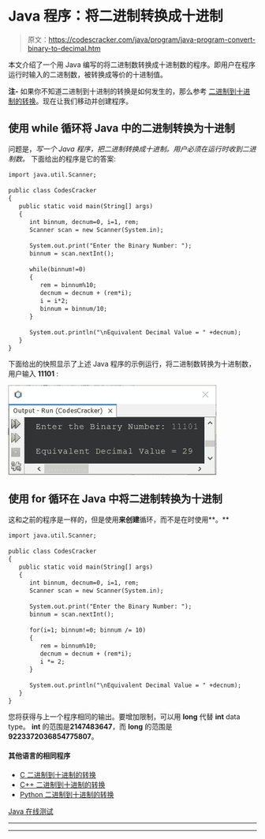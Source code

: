 # Java 程序：将二进制转换成十进制

> 原文：<https://codescracker.com/java/program/java-program-convert-binary-to-decimal.htm>

本文介绍了一个用 Java 编写的将二进制数转换成十进制数的程序。即用户在程序运行时输入的二进制数，被转换成等价的十进制值。

**注-** 如果你不知道二进制到十进制的转换是如何发生的，那么参考 [二进制到十进制的转换](/computer-fundamental/binary-to-decimal.htm)。现在让我们移动并创建程序。

## 使用 while 循环将 Java 中的二进制转换为十进制

问题是，*写一个 Java 程序，把二进制转换成十进制。用户必须在运行时收到二进制数。* 下面给出的程序是它的答案:

```
import java.util.Scanner;

public class CodesCracker
{
   public static void main(String[] args)
   {
      int binnum, decnum=0, i=1, rem;
      Scanner scan = new Scanner(System.in);

      System.out.print("Enter the Binary Number: ");
      binnum = scan.nextInt();

      while(binnum!=0)
      {
         rem = binnum%10;
         decnum = decnum + (rem*i);
         i = i*2;
         binnum = binnum/10;
      }

      System.out.println("\nEquivalent Decimal Value = " +decnum);
   }
}
```

下面给出的快照显示了上述 Java 程序的示例运行，将二进制数转换为十进制数，用户输入 **11101** :

![java convert binary to decimal](img/1bb6954110b9cfcc3382d73559d2d801.png)

## 使用 for 循环在 Java 中将二进制转换为十进制

这和之前的程序是一样的，但是使用**来创建**循环，而不是在时使用**。**

```
import java.util.Scanner;

public class CodesCracker
{
   public static void main(String[] args)
   {
      int binnum, decnum=0, i=1, rem;
      Scanner scan = new Scanner(System.in);

      System.out.print("Enter the Binary Number: ");
      binnum = scan.nextInt();

      for(i=1; binnum!=0; binnum /= 10)
      {
         rem = binnum%10;
         decnum = decnum + (rem*i);
         i *= 2;
      }

      System.out.println("\nEquivalent Decimal Value = " +decnum);
   }
}
```

您将获得与上一个程序相同的输出。要增加限制，可以用 **long** 代替 **int** data type。 **int** 的范围是**2147483647**，而 **long** 的范围是**9223372036854775807**。

#### 其他语言的相同程序

*   [C 二进制到十进制的转换](/c/program/c-program-convert-binary-to-decimal.htm)
*   [C++ 二进制到十进制的转换](/cpp/program/cpp-program-convert-binary-to-decimal.htm)
*   [Python 二进制到十进制的转换](/python/program/python-program-convert-binary-to-decimal.htm)

[Java 在线测试](/exam/showtest.php?subid=1)

* * *

* * *